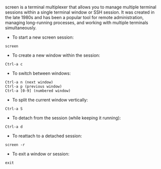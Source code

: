 screen is a terminal multiplexer that allows you to manage multiple terminal sessions within a single terminal window or SSH session. It was created in the late 1980s and has been a popular tool for remote administration, managing long-running processes, and working with multiple terminals simultaneously.
- To start a new screen session:
```
screen
```
- To create a new window within the session:
```
Ctrl-a c
```
- To switch between windows:
```
Ctrl-a n (next window)
Ctrl-a p (previous window)
Ctrl-a [0-9] (numbered window)
```
- To split the current window vertically:
```
Ctrl-a S
```
- To detach from the session (while keeping it running):
```
Ctrl-a d
```
- To reattach to a detached session:
```
screen -r
```
- To exit a window or session:
```
exit
```
